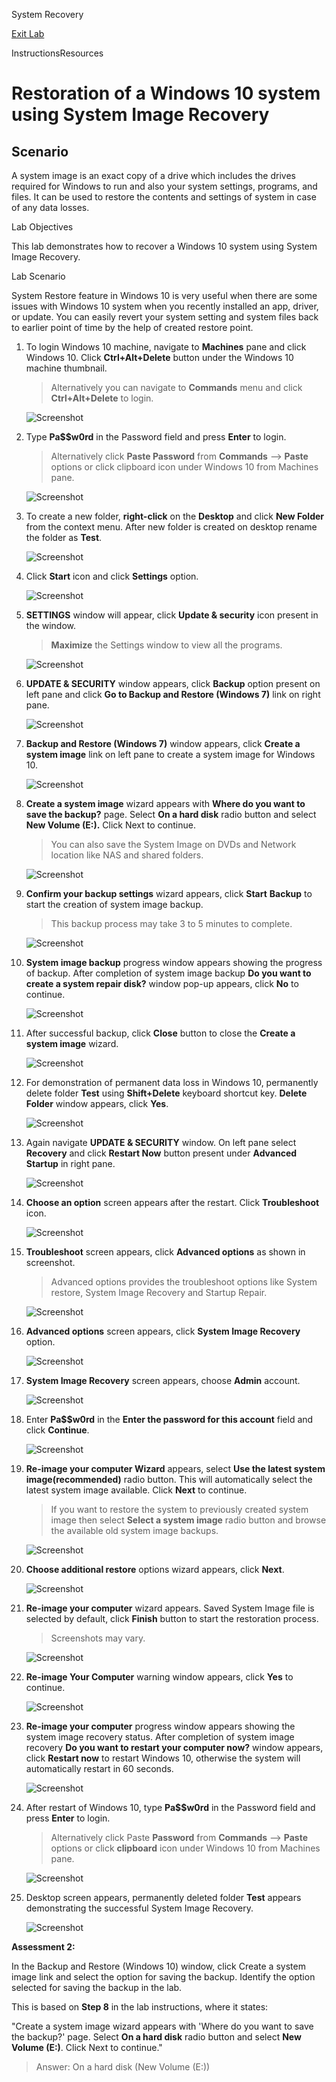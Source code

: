 System Recovery

[Exit Lab](https://labclient.labondemand.com/Instructions/6fda08d0-35be-432b-b740-7760b79ccf8b#)

InstructionsResources

# Restoration of a Windows 10 system using System Image Recovery

## Scenario

A system image is an exact copy of a drive which includes the drives required for Windows to run and also your system settings, programs, and files. It can be used to restore the contents and settings of system in case of any data losses.

Lab Objectives

This lab demonstrates how to recover a Windows 10 system using System Image Recovery.

Lab Scenario

System Restore feature in Windows 10 is very useful when there are some issues with Windows 10 system when you recently installed an app, driver, or update. You can easily revert your system setting and system files back to earlier point of time by the help of created restore point.

1. To login Windows 10 machine, navigate to **Machines** pane and click Windows 10. Click **Ctrl+Alt+Delete** button under the Windows 10 machine thumbnail.

   > Alternatively you can navigate to **Commands** menu and click **Ctrl+Alt+Delete** to login.

   ![Screenshot](/Users/vickyyang/Desktop/406_05_30.jpg)

2. Type **Pa$$w0rd** in the Password field and press **Enter** to login.

   > Alternatively click **Paste Password** from **Commands** --> **Paste** options or click clipboard icon under Windows 10 from Machines pane.

   ![Screenshot](/Users/vickyyang/Desktop/406_05_31.jpg)

3. To create a new folder, **right-click** on the **Desktop** and click **New Folder** from the context menu. After new folder is created on desktop rename the folder as **Test**.

   ![Screenshot](/Users/vickyyang/Desktop/406_05_32.jpg)

4. Click **Start** icon and click **Settings** option.

   ![Screenshot](/Users/vickyyang/Desktop/406_05_33.jpg)

5. **SETTINGS** window will appear, click **Update & security** icon present in the window.

   > **Maximize** the Settings window to view all the programs.

   ![Screenshot](/Users/vickyyang/Desktop/406_05_34.jpg)

6. **UPDATE & SECURITY** window appears, click **Backup** option present on left pane and click **Go to Backup and Restore (Windows 7)** link on right pane.

   ![Screenshot](/Users/vickyyang/Desktop/406_05_35.jpg)

7. **Backup and Restore (Windows 7)** window appears, click **Create a system image** link on left pane to create a system image for Windows 10.

   ![Screenshot](/Users/vickyyang/Desktop/406_05_36.jpg)

8. **Create a system image** wizard appears with **Where do you want to save the backup?** page. Select **On a hard disk** radio button and select **New Volume (E:).** Click Next to continue.

   > You can also save the System Image on DVDs and Network location like NAS and shared folders.

   ![Screenshot](/Users/vickyyang/Desktop/406_05_37.jpg)

9. **Confirm your backup settings** wizard appears, click **Start** **Backup** to start the creation of system image backup.

   > This backup process may take 3 to 5 minutes to complete.

   ![Screenshot](/Users/vickyyang/Desktop/406_05_38.jpg)

10. **System image backup** progress window appears showing the progress of backup. After completion of system image backup **Do you want to create a system repair disk?** window pop-up appears, click **No** to continue.

    ![Screenshot](/Users/vickyyang/Desktop/406_05_39.jpg)

11. After successful backup, click **Close** button to close the **Create a system image** wizard.

    ![Screenshot](/Users/vickyyang/Desktop/406_05_40.jpg)

12. For demonstration of permanent data loss in Windows 10, permanently delete folder **Test** using **Shift+Delete** keyboard shortcut key. **Delete Folder** window appears, click **Yes**.

    ![Screenshot](/Users/vickyyang/Desktop/406_05_41.jpg)

13. Again navigate **UPDATE & SECURITY** window. On left pane select **Recovery** and click **Restart Now** button present under **Advanced Startup** in right pane.

    ![Screenshot](/Users/vickyyang/Desktop/406_05_42.jpg)

14. **Choose an option** screen appears after the restart. Click **Troubleshoot** icon.

    ![Screenshot](/Users/vickyyang/Desktop/406_05_43.jpg)

15. **Troubleshoot** screen appears, click **Advanced options** as shown in screenshot.

    > Advanced options provides the troubleshoot options like System restore, System Image Recovery and Startup Repair.

    ![Screenshot](/Users/vickyyang/Desktop/406_05_44.jpg)

16. **Advanced options** screen appears, click **System Image Recovery** option.

    ![Screenshot](/Users/vickyyang/Desktop/406_05_45.jpg)

17. **System Image Recovery** screen appears, choose **Admin** account.

    ![Screenshot](/Users/vickyyang/Desktop/406_05_46.jpg)

18. Enter **Pa$$w0rd** in the **Enter the password for this account** field and click **Continue**.

    ![Screenshot](/Users/vickyyang/Desktop/406_05_47.jpg)

19. **Re-image your computer Wizard** appears, select **Use the latest system image(recommended)** radio button. This will automatically select the latest system image available. Click **Next** to continue.

    > If you want to restore the system to previously created system image then select **Select a system image** radio button and browse the available old system image backups.

    ![Screenshot](/Users/vickyyang/Desktop/406_05_48.jpg)

20. **Choose additional restore** options wizard appears, click **Next**.

    ![Screenshot](/Users/vickyyang/Desktop/406_05_49.jpg)

21. **Re-image your computer** wizard appears. Saved System Image file is selected by default, click **Finish** button to start the restoration process.

    > Screenshots may vary.

    ![Screenshot](/Users/vickyyang/Desktop/406_05_50.jpg)

22. **Re-image Your Computer** warning window appears, click **Yes** to continue.

    ![Screenshot](/Users/vickyyang/Desktop/406_05_51.jpg)

23. **Re-image your computer** progress window appears showing the system image recovery status. After completion of system image recovery **Do you want to restart your computer now?** window appears, click **Restart now** to restart Windows 10, otherwise the system will automatically restart in 60 seconds.

    ![Screenshot](/Users/vickyyang/Desktop/406_05_52.jpg)

24. After restart of Windows 10, type **Pa$$w0rd** in the Password field and press **Enter** to login.

    > Alternatively click Paste **Password** from **Commands** --> **Paste** options or click **clipboard** icon under Windows 10 from Machines pane.

    ![Screenshot](/Users/vickyyang/Desktop/406_05_53.jpg)

25. Desktop screen appears, permanently deleted folder **Test** appears demonstrating the successful System Image Recovery.

    ![Screenshot](/Users/vickyyang/Desktop/406_05_54.jpg)

**Assessment 2:**

In the Backup and Restore (Windows 10) window, click Create a system image link and select the option for saving the backup. Identify the option selected for saving the backup in the lab.

This is based on **Step 8** in the lab instructions, where it states:

"Create a system image wizard appears with 'Where do you want to save the backup?' page. Select **On a hard disk** radio button and select **New Volume (E:)**. Click Next to continue."

> Answer: On a hard disk (New Volume (E:))